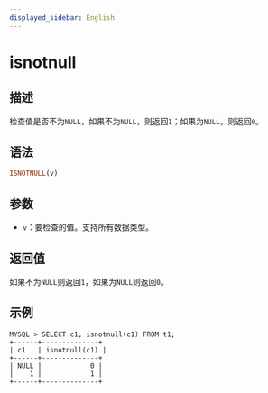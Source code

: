 ```yaml
---
displayed_sidebar: English
---
```


# isnotnull

## 描述

检查值是否不为`NULL`，如果不为`NULL`，则返回`1`；如果为`NULL`，则返回`0`。

## 语法

```Haskell
ISNOTNULL(v)
```

## 参数

- `v`：要检查的值。支持所有数据类型。

## 返回值

如果不为`NULL`则返回`1`，如果为`NULL`则返回`0`。

## 示例

```plain
MYSQL > SELECT c1, isnotnull(c1) FROM t1;
+------+--------------+
| c1   | isnotnull(c1) |
+------+--------------+
| NULL |            0 |
|    1 |            1 |
+------+--------------+
```